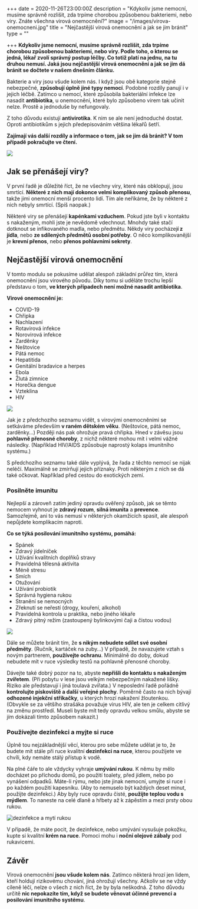 +++
date = 2020-11-26T23:00:00Z
description = "Kdykoliv jsme nemocní, musíme správně rozlišit, zda trpíme chorobou způsobenou bakteriemi, nebo viry. Znáte všechna virová onemocnění?"
image = "/images/virova-onemocneni.jpg"
title = "Nejčastější virová onemocnění a jak se jim bránit"
type = ""

+++
**Kdykoliv jsme nemocní, musíme správně rozlišit, zda trpíme chorobou způsobenou bakteriemi, nebo viry. Podle toho, o kterou se jedná, lékař zvolí správný postup léčby. Co totiž platí na jednu, na tu druhou nemusí. Jaká jsou nejčastější virová onemocnění a jak se jim dá bránit se dočtete v našem dnešním článku.**

Bakterie a viry jsou všude kolem nás. I když jsou obě kategorie stejně nebezpečné, **způsobují úplně jiné typy nemocí**. Podobné rozdíly panují i v jejich léčbě. Zatímco u nemocí, které způsobila bakteriální infekce lze nasadit **antibiotika**, u onemocnění, které bylo způsobeno virem tak učinit nelze. Prostě a jednoduše by nefungovaly.

Z toho důvodu existují **antivirotika**. K nim se ale není jednoduché dostat. Oproti antibiotikům s jejich předepisováním většina lékařů šetří.

**Zajímají vás další rozdíly a informace o tom, jak se jim dá bránit? V tom případě pokračujte ve čtení.**

![](/images/jak-se-prenaseji-viry.jpg)

## Jak se přenášejí viry?

V první řadě je důležité říct, že ne všechny viry, které nás obklopují, jsou smrtící. **Některé z nich mají dokonce velmi komplikovaný způsob přenosu**, takže jimi onemocní menší procento lidí. Tím ale neříkáme, že by některé z nich nebyly smrtící. (Spíš naopak.)

Některé viry se přenášejí **kapénkami vzduchem**. Pokud jste byli v kontaktu s nakaženým, mohli jste je nevědomě vdechnout. Mnohdy také stačí dotknout se infikovaného madla, nebo předmětu. Někdy viry pocházej**í z jídla**, nebo **ze sdílených předmětů osobní potřeby**. O něco komplikovanější je **krevní přenos**, nebo **přenos pohlavními sekrety**.

## Nejčastější virová onemocnění

V tomto modulu se pokusíme udělat alespoň základní průřez tím, která onemocnění jsou virového původu. Díky tomu si uděláte trochu lepší představu o tom, **ve kterých případech není možné nasadit antibiotika**.

**Virové onemocnění je:**

* COVID-19
* Chřipka
* Nachlazení
* Rotavirová infekce
* Norovirová infekce
* Zarděnky
* Neštovice
* Pátá nemoc
* Hepatitida
* Genitální bradavice a herpes
* Ebola
* Žlutá zimnice
* Horečka dengue
* Vzteklina
* HIV

![](/images/nejcastejsi-virova-onemocneni.jpg)

Jak je z předchozího seznamu vidět, s virovými onemocněními se setkáváme především **v raném dětském věku**. (Neštovice, pátá nemoc, zarděnky…) Později nás pak ohrožuje pravá chřipka. Hned v závěsu jsou **pohlavně přenosné choroby**, z nichž některé mohou mít i velmi vážné následky. (Například HIV/AIDS způsobuje naprostý kolaps imunitního systému.)

S předchozího seznamu také dále vyplývá, že řada z těchto nemocí se nijak neléčí. Maximálně se zmírňují jejich příznaky. Proti některým z nich se dá také očkovat. Například před cestou do exotických zemí.

### Posilněte imunitu

Nejlepší a zároveň zatím jediný opravdu ověřený způsob, jak se těmto nemocem vyhnout je **zdravý rozum**, **silná imunita** a **prevence**. Samozřejmě, ani to vás nemusí v některých okamžicích spasit, ale alespoň nepůjdete komplikacím naproti.

**Co se týká posilování imunitního systému, pomáhá:**

* Spánek
* Zdravý jídelníček
* Užívání kvalitních doplňků stravy
* Pravidelná tělesná aktivita
* Méně stresu
* Smích
* Otužování
* Užívání probiotik
* Správná hygiena rukou
* Stranění se nemocných
* Zřeknutí se neřestí (drogy, kouření, alkohol)
* Pravidelná kontrola u praktika, nebo jiného lékaře
* Zdravý pitný režim (zastoupený bylinkovými čaji a čistou vodou)

![](/images/posilujte-imunitu.jpg)

Dále se můžete bránit tím, že **s nikým nebudete sdílet své osobní předměty**. (Ručník, kartáček na zuby…) V případě, že navazujete vztah s novým partnerem, **používejte ochranu**. Minimálně do doby, dokud nebudete mít v ruce výsledky testů na pohlavně přenosné choroby.

Dávejte také dobrý pozor na to, abyste **nepřišli do kontaktu s nakaženým zvířetem**. (Při pobytu v lese jsou velkým nebezpečným nakažené lišky. Riziko ale představují i jiná toulavá zvířata.) V neposlední řadě pořádně **kontrolujte pískoviště a další veřejné plochy**. Poměrně často na nich bývají **odhozené injekční stříkačky**, u kterých hrozí nakažení žloutenkou. (Obvykle se za většího strašáka považuje virus HIV, ale ten je celkem citlivý na změnu prostředí. Museli byste mít tedy opravdu velkou smůlu, abyste se jím dokázali tímto způsobem nakazit.)

### Používejte dezinfekci a myjte si ruce

Úplně tou nejzákladnější věcí, kterou pro sebe můžete udělat je to, že budete mít stále při ruce kvalitní **dezinfekci na ruce**, kterou použijete ve chvíli, kdy nemáte stálý přístup k vodě.

Na plné čáře to ale vždycky vyhraje **umývání rukou**. K němu by mělo docházet po příchodu domů, po použití toalety, před jídlem, nebo po vynášení odpadků. Máte-li rýmu, nebo jste jinak nemocní, umyjte si ruce i po každém použití kapesníku. (Aby to nemuselo být každých deset minut, použijte dezinfekci.) Aby byly ruce opravdu čisté, **použijte teplou vodu s mýdlem**. To naneste na celé dlaně a hřbety až k zápěstím a mezi prsty obou rukou.

![dezinfekce a mytí rukou](/images/dezinfekce-a-myti-rukou.jpg)

V případě, že máte pocit, že dezinfekce, nebo umývání vysušuje pokožku, kupte si kvalitní **krém na ruce**. Pomoci mohu i **noční olejové zábaly** pod rukavicemi.

## Závěr

Virová onemocnění **jsou všude kolem nás**. Zatímco některá hrozí jen lidem, kteří holdují rizikovému chování, jiná ohrožují všechny. Ačkoliv se ne vždy cíleně léčí, nelze o všech z nich říct, že by byla neškodná. Z toho důvodu určitě **nic nepokazíte tím, když se budete věnovat účinné prevenci a posilování imunitního systému**.
